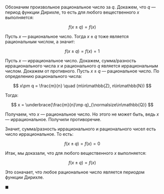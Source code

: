 Обозначим произвольное рациональное число за $q$. Докажем, что $q$ — период функции Дирихле, то есть для любого вещественного $x$ выполняется:

$$ f(x\pm q) = f(x) $$

Пусть $x$ — рациональное число. Тогда $x\pm q$ тоже является рациональным числом, а значит:

$$ f(x\pm q) = f(x) = 1 $$

Пусть $x$ — иррациональное число. Докажем,  сумма/разность иррационального числа $x$ и рационального $q$ является иррациональным числом. Докажем от противного. Пусть $x\pm q$ — рациональное число. По определению рационального числа:

$$ x\pm q = \frac{m}{n} \quad (m\in\mathbb{Z}, n\in\mathbb{N}) $$

Тогда:

$$ x = \underbrace{\frac{m}{n}\mp q}_{\normalsize\in\mathbb{Q}} $$

Получаем, что $x$ — рациональное число. Но этого не может быть, ведь $x$ — иррациональное. Получили противоречие.

Значит, сумма/разность иррационального и рационального чисел есть число иррациональное. То есть:

$$ f(x\pm q) = f(x) = 0 $$

Итак, мы доказали, что для любого вещественного $x$ выполняется:

$$ f(x\pm q) = f(x) $$

Это означает, что любое рациональное число является периодом функции Дирихле.

$\blacksquare$